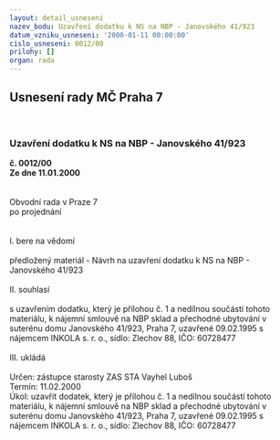 ```yaml
---
layout: detail_usneseni
nazev_bodu: Uzavření dodatku k NS na NBP - Janovského 41/923
datum_vzniku_usneseni: '2000-01-11 00:00:00'
cislo_usneseni: 0012/00
prilohy: []
organ: rada
---
```

<div id="ucUsn_pList" class="usn">
	<span><h2>Usnesení rady MČ Praha 7 </h2>
<br></span><div class="standBody">
<span><h3>Uzavření dodatku k NS na NBP - Janovského 41/923</h3></span><div class="center">
		<strong>č. 0012/00</strong><br>
	</div>
<div class="center">
		<strong>Ze dne 11.01.2000</strong><br><br>
	</div>
<br>Obvodní rada v Praze 7<br>po projednání<br><br><br>I.	bere na vědomí<br><br> předložený materiál - Návrh na uzavření dodatku k NS na NBP - Janovského 41/923<br><br>II.	souhlasí <br><br>s uzavřením dodatku, který je přílohou č. 1 a nedílnou součástí tohoto materiálu, k nájemní smlouvě na NBP sklad a přechodné ubytování v suterénu domu Janovského 41/923, Praha 7, uzavřené 09.02.1995 s nájemcem INKOLA s. r. o., sídlo: Zlechov 88, IČO: 60728477<br><br>III. ukládá <br><br> Určen:	zástupce starosty	ZAS STA Vayhel Luboš<br>Termín: 11.02.2000<br>Úkol:	uzavřít dodatek, který je přílohou č. 1 a nedílnou součástí tohoto materiálu, k nájemní smlouvě na NBP sklad a přechodné ubytování v suterénu domu Janovského 41/923, Praha 7, uzavřené 09.02.1995 s nájemcem INKOLA s. r. o., sídlo: Zlechov 88, IČO: 60728477 <br>
</div>
</div>